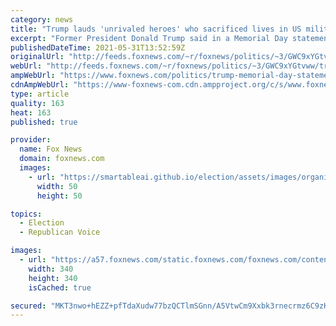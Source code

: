 ```yaml
---
category: news
title: "Trump lauds 'unrivaled heroes' who sacrificed lives in US military: 'Their legacy is immortal'"
excerpt: "Former President Donald Trump said in a Memorial Day statement that the United States' fallen military members are \"unrivaled heroes\" with \"immortal\" legacies, as the nation celebrates the holiday dedicated to those who gave their lives in service of the country."
publishedDateTime: 2021-05-31T13:52:59Z
originalUrl: "http://feeds.foxnews.com/~r/foxnews/politics/~3/GWC9xYGtvww/trump-memorial-day-statement-unrivaled-heroes"
webUrl: "http://feeds.foxnews.com/~r/foxnews/politics/~3/GWC9xYGtvww/trump-memorial-day-statement-unrivaled-heroes"
ampWebUrl: "https://www.foxnews.com/politics/trump-memorial-day-statement-unrivaled-heroes.amp"
cdnAmpWebUrl: "https://www-foxnews-com.cdn.ampproject.org/c/s/www.foxnews.com/politics/trump-memorial-day-statement-unrivaled-heroes.amp"
type: article
quality: 163
heat: 163
published: true

provider:
  name: Fox News
  domain: foxnews.com
  images:
    - url: "https://smartableai.github.io/election/assets/images/organizations/foxnews.com-50x50.jpg"
      width: 50
      height: 50

topics:
  - Election
  - Republican Voice

images:
  - url: "https://a57.foxnews.com/static.foxnews.com/foxnews.com/content/uploads/2020/01/340/340/Screen-Shot-2020-01-15-at-11.36.03-AM.png?ve=1&tl=1"
    width: 340
    height: 340
    isCached: true

secured: "MKT3nwo+hEZZ+pfTdaXudw77bzQCTlmSGnn/A5VtwCm9Xxbk3rnecrmz6C9zKPPwOjXb51iUL3tTIdfurA1JCsdxaT/ay4UrV5opvOla7SY1lHdk9oHXCZxaaSihUwr6vUZV/c8TAbcgDuGf5Iai8Ryrt6v/LRM1z3MAX+9o1NTociQj0lBIYKsR0t3/iwyqpW3IRbiWML9TaGx6SHW/EOUBW9kTdIu6l9qksX0IP2ZUvbe4MgydsZ9J28hTk0S0qioU07/+fq3eOvcN2eMNTS70fvJZ0DFtySU7iwBh79xOc/wOBp25p8lHQnOjEmxzYyelQnwC150SzN/En5GfWrra3omNwjHo1bTbFLdJTJ0=;x4oqlGHgg9UxGsd2x+s2qw=="
---
```


